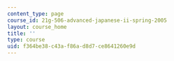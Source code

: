 ```yaml
---
content_type: page
course_id: 21g-506-advanced-japanese-ii-spring-2005
layout: course_home
title: ''
type: course
uid: f364be38-c43a-f86a-d8d7-ce8641260e9d
---
```

